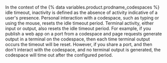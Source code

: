 In the context of the {% data variables.product.prodname_codespaces %} idle timeout, inactivity is defined as the absence of activity indicative of a user's presence. Personal interaction with a codespace, such as typing or using the mouse, resets the idle timeout period. Terminal activity, either input or output, also resets the idle timeout period. For example, if you publish a web app on a port from a codespace and page requests generate output in a terminal on the codespace, then each time terminal output occurs the timeout will be reset. However, if you share a port, and then don't interact with the codespace, and no terminal output is generated, the codespace will time out after the configured period.
